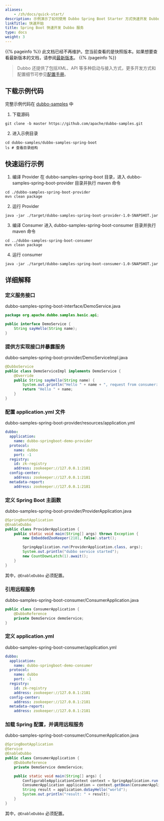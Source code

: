 ```yaml
---
aliases:
    - /zh/docs/quick-start/
description: 示例演示了如何使用 Dubbo Spring Boot Starter 方式快速开发 Dubbo 应用。
linkTitle: 快速开始
title: Spring Boot 快速开发 Dubbo 服务
type: docs
weight: 3
---
```



{{% pageinfo %}} 此文档已经不再维护。您当前查看的是快照版本。如果想要查看最新版本的文档，请参阅[最新版本](/zh-cn/overview/quickstart/)。
{{% /pageinfo %}}

> Dubbo 还提供了包括XML、API 等多种启动与接入方式，更多开发方式和配置细节可参见[配置手册](../references/configuration/)。

## 下载示例代码
完整示例代码在 [dubbo-samples](https://github.com/apache/dubbo-samples/tree/master/1-basic/dubbo-samples-spring-boot) 中

1. 下载源码
```shell script
git clone -b master https://github.com/apache/dubbo-samples.git
```
2. 进入示例目录
```shell script
cd dubbo-samples/dubbo-samples-spring-boot
ls # 查看目录结构
```

## 快速运行示例

1. 编译 Provider
在 dubbo-samples-spring-boot 目录，进入 dubbo-samples-spring-boot-provider 目录并执行 maven 命令
```shell script
cd ./dubbo-samples-spring-boot-provider
mvn clean package
```

2. 运行 Provider
```shell script
java -jar ./target/dubbo-samples-spring-boot-provider-1.0-SNAPSHOT.jar
```

3. 编译 Consumer
进入 dubbo-samples-spring-boot-consumer 目录并执行 maven 命令

```shell script
cd ../dubbo-samples-spring-boot-consumer
mvn clean package
```

4. 运行 consumer
```shell script
java -jar ./target/dubbo-samples-spring-boot-consumer-1.0-SNAPSHOT.jar
```

## 详细解释

### 定义服务接口

dubbo-samples-spring-boot-interface/DemoService.java

```java
package org.apache.dubbo.samples.basic.api;

public interface DemoService {
    String sayHello(String name);
}
```

### 提供方实现接口并暴露服务

dubbo-samples-spring-boot-provider/DemoServiceImpl.java

```java
@DubboService
public class DemoServiceImpl implements DemoService {
    @Override
    public String sayHello(String name) {
        System.out.println("Hello " + name + ", request from consumer: " + RpcContext.getContext().getRemoteAddress());
        return "Hello " + name;
    }
}
```

### 配置 application.yml 文件

dubbo-samples-spring-boot-provider/resources/application.yml

```yaml
dubbo:
  application:
    name: dubbo-springboot-demo-provider
  protocol:
    name: dubbo
    port: -1
  registry:
    id: zk-registry
    address: zookeeper://127.0.0.1:2181
  config-center:
    address: zookeeper://127.0.0.1:2181
  metadata-report:
    address: zookeeper://127.0.0.1:2181
```

### 定义 Spring Boot 主函数

dubbo-samples-spring-boot-provider/ProviderApplication.java

```java
@SpringBootApplication
@EnableDubbo
public class ProviderApplication {
    public static void main(String[] args) throws Exception {
        new EmbeddedZooKeeper(2181, false).start();

        SpringApplication.run(ProviderApplication.class, args);
        System.out.println("dubbo service started");
        new CountDownLatch(1).await();
    }
}
```
其中，`@EnableDubbo` 必须配置。

### 引用远程服务

dubbo-samples-spring-boot-consumer/ConsumerApplication.java

```java
public class ConsumerApplication {
    @DubboReference
    private DemoService demoService;
}
```

### 定义 application.yml

dubbo-samples-spring-boot-consumer/application.yml

```yaml
dubbo:
  application:
    name: dubbo-springboot-demo-consumer
  protocol:
    name: dubbo
    port: -1
  registry:
    id: zk-registry
    address: zookeeper://127.0.0.1:2181
  config-center:
    address: zookeeper://127.0.0.1:2181
  metadata-report:
    address: zookeeper://127.0.0.1:2181
```

### 加载 Spring 配置，并调用远程服务

dubbo-samples-spring-boot-consumer/ConsumerApplication.java

```java
@SpringBootApplication
@Service
@EnableDubbo
public class ConsumerApplication {
    @DubboReference
    private DemoService demoService;

    public static void main(String[] args) {
        ConfigurableApplicationContext context = SpringApplication.run(ConsumerApplication.class, args);
        ConsumerApplication application = context.getBean(ConsumerApplication.class);
        String result = application.doSayHello("world");
        System.out.println("result: " + result);
    }
}
```

其中，`@EnableDubbo` 必须配置。